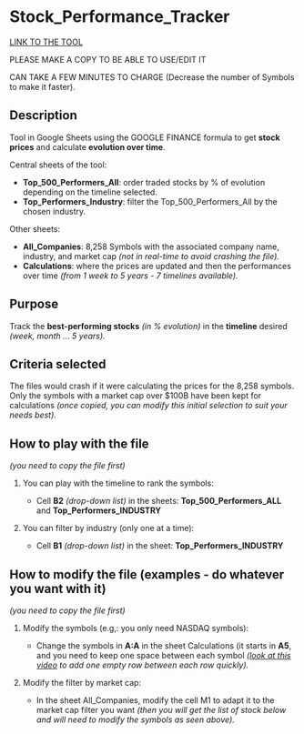 # Stock_Performance_Tracker

[LINK TO THE TOOL](https://docs.google.com/spreadsheets/d/1Jx4zkkOKg8taJ4Y9uPvNRsxRjJqXYq91SuDoTqNDCg4/edit?usp=sharing)

PLEASE MAKE A COPY TO BE ABLE TO USE/EDIT IT

CAN TAKE A FEW MINUTES TO CHARGE (Decrease the number of Symbols to make it faster).

## Description

Tool in Google Sheets using the GOOGLE FINANCE formula to get **stock prices** and calculate **evolution over time**.

Central sheets of the tool:

- **Top_500_Performers_All**: order traded stocks by % of evolution depending on the timeline selected.
- **Top_Performers_Industry**: filter the Top_500_Performers_All by the chosen industry.

Other sheets:

- **All_Companies**: 8,258 Symbols with the associated company name, industry, and market cap *(not in real-time to avoid crashing the file).*
- **Calculations**: where the prices are updated and then the performances over time *(from 1 week to 5 years - 7 timelines available).*

## Purpose

Track the **best-performing stocks** *(in % evolution)* in the **timeline** desired *(week, month ... 5 years).*

## Criteria selected

The files would crash if it were calculating the prices for the 8,258 symbols. Only the symbols with a market cap over $100B have been kept for calculations *(once copied, you can modify this initial selection to suit your needs best).*

## How to play with the file
*(you need to copy the file first)*

1. You can play with the timeline to rank the symbols:
    - Cell **B2** *(drop-down list)* in the sheets: **Top_500_Performers_ALL** and **Top_Performers_INDUSTRY**

2. You can filter by industry (only one at a time):
    - Cell **B1** *(drop-down list)* in the sheet: **Top_Performers_INDUSTRY**

## How to modify the file (examples - do whatever you want with it)
*(you need to copy the file first)*

1. Modify the symbols (e.g,: you only need NASDAQ symbols):
    - Change the symbols in **A:A** in the sheet Calculations (it starts in **A5**, and you need to keep one space between each symbol *([look at this video](https://www.youtube.com/watch?v=uMy3N1I173U&ab_channel=LearnAdvanceGoogleSheetByAnandGaur) to add one empty row between each row quickly).*

2. Modify the filter by market cap:
    - In the sheet All_Companies, modify the cell M1 to adapt it to the market cap filter you want *(then you will get the list of stock below and will need to modify the symbols as seen above).*
